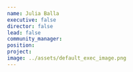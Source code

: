 ```yaml
---
name: Julia Balla
executive: false
director: false
lead: false
community_manager:   
position:  
project:  
image: ../assets/default_exec_image.png
---
```

